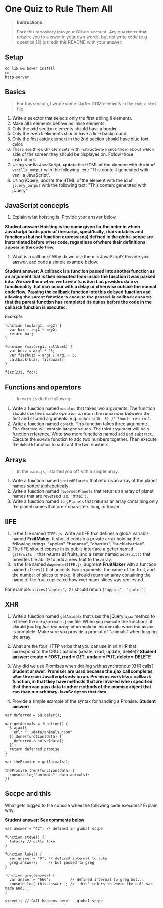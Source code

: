 # One Quiz to Rule Them All

> **Instructions:**
>
> Fork this repository into your Github account. Any questions that require you to answer in your own words, but not write code (e.g. question 12) just edit this README with your answer.

## Setup

```
cd lib && bower install
cd ..
http-server
```

## Basics

> For this section, I wrote some starter DOM elements in the `index.html` file.

1. Write a selector that selects only the first sibling li elements.
2. Make all li elements behave as inline elements.
3. Only the odd section elements should have a border.
4. Only the even li elements should have a lime background.
5. Only the first aside element in the 2nd section should have blue font color.
6. There are three div elements with instructions inside them about which side of the screen they should be displayed on. Follow those instructions.
7. Using vanilla JavaScript, update the HTML of the element with the id of `vanilla_output` with the following text: "This content generated with vanilla JavaScript".
8. Using jQuery, update the HTML of the element with the id of `jquery_output` with the following text: "This content generated with jQuery".

## JavaScript concepts
1. Explain what hoisting is. Provide your answer below.

  **Student answer: Hoisting is the name given for the order in which JavaScript loads parts of the script, specifically, that variables and functions (but not function expressions) defined in the global scope are instantiated before other code, regardless of where their definitions appear in the code flow.**

1. What is a callback? Why do we use them in JavaScript? Provide your answer, and code a simple example below.

  **Student answer: A callback is a function passed into another function as an argument that is then executed from inside the function it was passed into.  We use them when we have a function that provides data or functionality that may occur with a delay or otherwise outside the normal code flow.  Passing the callback function into this delayed function and allowing the parent function to execute the passed-in callback ensures that the parent function has completed its duties before the code in the callback function is executed.**

  *Example:*
```
function foo(arg1, arg2) {
  var bar = arg1 + arg2;
  return bar;
}

function fizz(arg1, callback) {
  var buzz = arg1 * 23;
  var fizzbuzz = arg1 / arg1 - 5;
  callback(buzz, fizzbuzz);
}

fizz(232, foo);
```

## Functions and operators

> In `main.js` do the following:

1. Write a function named `modulus` that takes two arguments. The function should use the modulo operator to return the remainder between the first and second arguments.  e.g. `modulus(10, 3) // Should return 1`.
1. Write a function named `doMath`. This function takes three arguments.  The first two will contain integer values. The third argument will be a function reference. Write two more functions named `add` and `subtract`. Execute the `doMath` function to add two numbers together. Then execute the `doMath` function to subtract the two numbers.

## Arrays

> In the `main.js`, I started you off with a simple array.

1. Write a function named `sortedPlanets` that returns an array of the planet names sorted alphabetically.
1. Write a function named `reversedPlanets` that returns an array of planet names that are reversed (i.e. "htraE").
1. Write a function named `longPlanets` that returns an array containing only the planet names that are 7 characters long, or longer.

## IIFE

1. In the file named `IIFE.js`. Write an IIFE that defines a global variable named **FruitMaker**. It should contain a private array holding the following strings: "apples", "bananas", "cherries", "huckleberries".
1. The IIFE should expose in its public interface a getter named `getFruits()` that returns all fruits, and a setter named `addFruit()` that provides the ability to add a new fruit to the array.
1. In the file named `AugmentedIIFE.js`, augment **FruitMaker** with a function named `slices()` that accepts two arguments: the name of the fruit, and the number of slices to make. It should return an array containing the name of the fruit duplicated how ever many slices was requested.

  For example: `slices("apples", 2)` should return `["apples", "apples"]`

## XHR

1. Write a function named `getAnimals` that uses the jQuery `ajax` method to retrieve the `data/animals.json` file. When you execute the functions, it should just log *just the array* of animals to the console when the async is complete. Make sure you provide a prompt of "animals" when logging the array.
1. What are the four HTTP verbs that you can use in an XHR that correspond to the CRUD actions (create, read, update, delete)?
  **Student answer: create = POST, read = GET, update = PUT, delete = DELETE**

1. Why did we use Promises when dealing with asynchronous XHR calls?
  **Student answer: Promises are used because the ajax call completes after the main JavaScript code is run.  Promises work like a callback function, in that they have methods that are invoked when specified that then can pass data to other methods of the promise object that can then run arbitrary JavaScript on that data.**

1. Provide a simple example of the syntax for handling a Promise.
  **Student answer:**
```
var deferred = $Q.defer();

var getAnimals = function() {
  $.ajax({
    url: "../data/animals.json"
  }).done(function(data) {
    deferred.resolve(data);
  });
  return deferred.promise
}

var thePromise = getAnimals();

thePromise.then(function(data) {
  console.log("animals", data.animals);
})
```

## Scope and this

What gets logged to the console when the following code executes? Explain why.

**Student answer: See comments below**

```
var answer = "42"; // defined in global scope

function steve() {
  luke(); // calls luke
}

function luke() {
  var answer = "0"; // defined internal to luke
  greg(answer);     // but passed to greg
}

function greg(answer) {
  var answer = "666";         // defined internal to greg but...
  console.log( this.answer ); // 'this' refers to where the call was made and...
}

steve(); // Call happens here! - global scope
```

